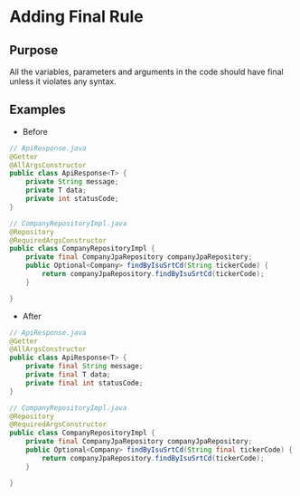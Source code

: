# Adding Final Rule

## Purpose

All the variables, parameters and arguments in the code should have final unless it violates any syntax.

## Examples

- Before

```java
// ApiResponse.java
@Getter
@AllArgsConstructor
public class ApiResponse<T> {
    private String message;
    private T data;
    private int statusCode;
}

// CompanyRepositoryImpl.java
@Repository
@RequiredArgsConstructor
public class CompanyRepositoryImpl {
    private final CompanyJpaRepository companyJpaRepository;
    public Optional<Company> findByIsuSrtCd(String tickerCode) {
        return companyJpaRepository.findByIsuSrtCd(tickerCode);
    }

}

```

- After

```java
// ApiResponse.java
@Getter
@AllArgsConstructor
public class ApiResponse<T> {
    private final String message;
    private final T data;
    private final int statusCode;
}

// CompanyRepositoryImpl.java
@Repository
@RequiredArgsConstructor
public class CompanyRepositoryImpl {
    private final CompanyJpaRepository companyJpaRepository;
    public Optional<Company> findByIsuSrtCd(String final tickerCode) {
        return companyJpaRepository.findByIsuSrtCd(tickerCode);
    }

}
```
